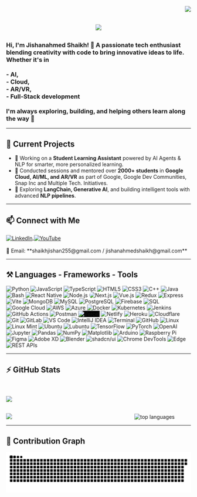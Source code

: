<img align="right" src="https://visitor-badge.laobi.icu/badge?page_id=jishanahmed-shaikh" />

<h1 align="center">
    <img src="https://readme-typing-svg.herokuapp.com?font=Fira+Code&weight=600&size=32&pause=1000&width=435&lines=I'm+Jishanahmed+Shaikh!" />
</h1>

<h3 align="left">
Hi, I'm Jishanahmed Shaikh! 👋  
A passionate tech enthusiast blending creativity with code to bring innovative ideas to life.  
Whether it's in
<br>
<br>
- AI,
<br>
- Cloud,
<br>
- AR/VR,
<br>
- Full-Stack development
<br>
<br>
I'm always exploring, building, and helping others learn along the way 🚀
</h3>

---

## 🔭 Current Projects
- 🚀 Working on a **Student Learning Assistant** powered by AI Agents & NLP for smarter, more personalized learning.
- 🧠 Conducted sessions and mentored over **2000+ students** in **Google Cloud, AI/ML, and AR/VR** as part of Google, Google Dev Communities, Snap Inc and Multiple Tech. Initiatives.
- 🧪 Exploring **LangChain, Generative AI**, and building intelligent tools with advanced **NLP pipelines**.

---

## 📫 Connect with Me

<a href="https://www.linkedin.com/in/jishanahmedshaikh" target="blank">
  <img align="center" src="https://raw.githubusercontent.com/rahuldkjain/github-profile-readme-generator/master/src/images/icons/Social/linked-in-alt.svg" alt="LinkedIn" height="30" width="40" />
</a>

<a href="https://www.youtube.com/@jishanahmedarshaikh" target="blank">
  <img align="center" src="https://raw.githubusercontent.com/rahuldkjain/github-profile-readme-generator/master/src/images/icons/Social/youtube.svg" alt="YouTube" height="30" width="40" />
</a>  
<br/>
<br>
📧 Email: **shaikhjishan255@gmail.com / jishanahmedshaikh@gmail.com**

---

## ⚒️ Languages - Frameworks - Tools

<p align="left">
  <!-- Programming & Markup -->
  <img src="https://img.icons8.com/color/48/000000/python.png" title="Python"/>
  <img src="https://img.icons8.com/color/48/000000/javascript--v1.png" title="JavaScript"/>
  <img src="https://img.icons8.com/color/48/000000/typescript.png" title="TypeScript"/>
  <img src="https://img.icons8.com/color/48/000000/html-5--v1.png" title="HTML5"/>
  <img src="https://img.icons8.com/color/48/000000/css3.png" title="CSS3"/>
  <img src="https://img.icons8.com/color/48/000000/c-plus-plus-logo.png" title="C++"/>
  <img src="https://img.icons8.com/color/48/null/java-coffee-cup-logo--v1.png" title="Java"/>
  <img src="https://img.icons8.com/color/48/000000/bash.png" title="Bash"/>

  <!-- Frameworks & Libraries -->
  <img src="https://img.icons8.com/color/48/null/react-native.png" title="React Native"/>
  <img src="https://img.icons8.com/color/48/null/nodejs.png" title="Node.js"/>
  <img src="https://img.icons8.com/color/48/null/nextjs.png" title="Next.js" style="background:#fff; border-radius:8px"/>
  <img src="https://img.icons8.com/color/48/null/vue-js.png" title="Vue.js"/>
  <img src="https://img.icons8.com/color/48/000000/redux.png" title="Redux"/>
  <img src="https://img.icons8.com/color/48/null/express-js.png" title="Express"/>
  <img src="https://img.icons8.com/color/48/null/vite.png" title="Vite"/>

  <!-- Databases -->
  <img src="https://img.icons8.com/color/48/null/mongodb.png" title="MongoDB"/>
  <img src="https://img.icons8.com/color/48/000000/mysql-logo.png" title="MySQL"/>
  <img src="https://img.icons8.com/color/48/000000/postgreesql.png" title="PostgreSQL"/>
  <img src="https://img.icons8.com/ios-filled/48/26e07f/firebase.png" title="Firebase"/>
  <img src="https://img.icons8.com/ios/50/26e07f/sql.png" title="SQL"/>

  <!-- Cloud & DevOps -->
  <img src="https://img.icons8.com/fluency/48/000000/google-cloud.png" title="Google Cloud"/>
  <img src="https://img.icons8.com/color/48/000000/amazon-web-services.png" title="AWS"/>
  <img src="https://img.icons8.com/color/48/000000/azure-1.png" title="Azure"/>
  <img src="https://img.icons8.com/color/48/000000/docker.png" title="Docker"/>
  <img src="https://img.icons8.com/ios-filled/50/26e07f/kubernetes.png" title="Kubernetes"/>
  <img src="https://img.icons8.com/color/48/000000/jenkins.png" title="Jenkins"/>
  <img src="https://img.icons8.com/color/48/000000/github-actions.png" title="GitHub Actions"/>
  <img src="https://img.icons8.com/external-tal-revivo-shadow-tal-revivo/48/000000/external-postman-is-the-only-complete-api-development-environment-logo-shadow-tal-revivo.png" title="Postman"/>

  <!-- Hosting & Deployment -->
  <img src="https://img.icons8.com/ios-filled/50/ffffff/vercel.png" style="background-color:black" title="Vercel"/>
  <img src="https://img.icons8.com/color/48/000000/netlify.png" title="Netlify"/>
  <img src="https://img.icons8.com/color/48/000000/heroku.png" title="Heroku"/>
  <img src="https://img.icons8.com/color/48/000000/cloudflare.png" title="Cloudflare"/>

  <!-- Tools & Platforms -->
  <img src="https://img.icons8.com/color/48/000000/git.png" title="Git"/>
  <img src="https://img.icons8.com/color/48/000000/gitlab.png" title="GitLab"/>
  <img src="https://img.icons8.com/color/48/000000/visual-studio-code-2019.png" title="VS Code"/>
  <img src="https://img.icons8.com/color/48/000000/intellij-idea.png" title="IntelliJ IDEA"/>
  <img src="https://img.icons8.com/ios-filled/50/26e07f/terminal.png" title="Terminal"/>
  <img src="https://img.icons8.com/ios-filled/50/26e07f/github.png" title="GitHub"/>

  <!-- Linux Distros -->
  <img src="https://img.icons8.com/ios-filled/50/26e07f/linux.png" title="Linux"/>
  <img src="https://upload.wikimedia.org/wikipedia/commons/3/3f/Linux_Mint_logo_without_wordmark.svg" height="48" title="Linux Mint"/>
  <img src="https://img.icons8.com/color/48/000000/ubuntu--v1.png" title="Ubuntu"/>
  <img src="https://upload.wikimedia.org/wikipedia/commons/3/3a/Lubuntu_logo_only.svg" height="48" title="Lubuntu"/>

  <!-- AI/ML & Data -->
  <img src="https://img.icons8.com/color/48/000000/tensorflow.png" title="TensorFlow"/>
  <img src="https://img.icons8.com/color/48/000000/pytorch.png" title="PyTorch"/>
  <img src="https://img.icons8.com/external-outline-juicy-fish/48/000000/external-openai-artificial-intelligence-outline-outline-juicy-fish.png" title="OpenAI"/>
  <img src="https://img.icons8.com/color/48/000000/jupyter.png" title="Jupyter"/>
  <img src="https://img.icons8.com/color/48/000000/pandas.png" title="Pandas"/>
  <img src="https://img.icons8.com/color/48/000000/numpy.png" title="NumPy"/>
  <img src="https://img.icons8.com/color/48/000000/matplotlib.png" title="Matplotlib"/>

  <!-- IoT & Hardware -->
  <img src="https://img.icons8.com/ios/50/26e07f/arduino.png" title="Arduino"/>
  <img src="https://img.icons8.com/color/48/000000/raspberry-pi.png" title="Raspberry Pi"/>

  <!-- Design & UI -->
  <img src="https://img.icons8.com/color/48/000000/figma--v1.png" title="Figma"/>
  <img src="https://img.icons8.com/color/48/000000/adobe-xd--v1.png" title="Adobe XD"/>
  <img src="https://img.icons8.com/color/48/000000/blender-3d.png" title="Blender"/>
  <img src="https://raw.githubusercontent.com/shadcn/ui/main/apps/www/public/favicon.ico" width="40" title="shadcn/ui"/>

  <!-- Bonus - Browsers & API Tools -->
  <img src="https://img.icons8.com/color/48/000000/chrome--v1.png" title="Chrome DevTools"/>
  <img src="https://img.icons8.com/color/48/000000/edge.png" title="Edge"/>
  <img src="https://img.icons8.com/ios/50/26e07f/api-settings.png" title="REST APIs"/>
</p>



---

## ⚡ GitHub Stats

<br/>

<p>
  <img align="center" height="300" src="https://github-readme-streak-stats.herokuapp.com/?user=jishanahmed-shaikh&theme=tokyonight&hide_border=true" />
</p>

<br/>

<img width=350 align="left" src="https://github-readme-stats.vercel.app/api?username=jishanahmed-shaikh&theme=tokyonight&show_icons=true&hide_border=true&count_private=true" />
<img width=390 align="center" src="https://github-readme-stats.vercel.app/api/top-langs/?username=jishanahmed-shaikh&theme=tokyonight&show_icons=true&hide_border=true&layout=compact" alt="top languages" />

---

## 🐍 Contribution Graph

<img src="https://raw.githubusercontent.com/mihaillo29/mihaillo29/output/snake.svg" alt="Snake animation" />
